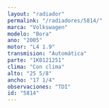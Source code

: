 ```yaml
---
layout: "radiador"
permalink: "/radiadores/5814/"
marca: "Volkswagen"
modelo: "Bora"
ano: "2005"
motor: "L4 1.9"
transmision: "Automática"
parte: "1K0121251"
clima: "Con clima"
alto: "25 5/8"
ancho: "17 1/4"
observaciones: "TDI"
id: "5814"
---
```


